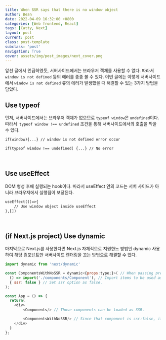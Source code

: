 ```yaml
---
title: When SSR says that there is no window object
author: Bean
date: 2022-04-09 16:32:00 +0800
categories: [Web frontend, React]
tags: [Catty, Next]
layout: post
current: post
class: post-template
subclass: 'post'
navigation: True
cover: assets/img/post_images/next_cover.png
---
```


앞선 글에서 언급하였듯, 서버사이드에서는 브라우저 객체를 사용할 수 없다. 따라서 `window is not defined` 등의 에러를 종종 볼  수 있다. 이번 글에는 이렇게 서버사이드에서 `window is not defined` 류의 에러가 발생했을 때 해결할 수 있는 3가지 방법을 담았다.


## Use typeof
먼저, 서버사이드에서는 브라우저 객체가 없으므로 `typeof window`은 `undefined`이다.
따라서` typeof window !== undefined` 조건을 통해 서버사이드에서의 호출을 막을 수 있다.


```html
if(window){...} // window is not defined error occur

if(typeof window !== undefined) {...} // No error
```

&nbsp;
## Use useEffect

DOM 형성 후에 실행되는 hook이다. 따라서 useEffect 안의 코드는 서버 사이드가 아니라 브라우저에서 실행됨이 보장된다.

```html
useEffect(()=>{
	// Use window object inside useEffect
},[])
```

&nbsp;
## (if Next.js project) Use dynamic

마지막으로 Next.js를 사용한다면 Next.js 자체적으로 지원한느 방법인 dynamic 사용하여 해당 컴포넌트만 서버사이드 렌더링을 끄는 방법으로 해결할 수 있다.

```javascript
import dynamic from 'next/dynamic'

const ComponentsWithNoSSR = dynamic<{props:type;}>( // When passing props in typescript, an interface is defined.
  () => import('./components/Component'), // Import items to be used as components.
  { ssr: false } // Set ssr option as false.
);

const App = () => {
  return(
    <div>
    	<Components/> // Those components can be loaded as SSR.

    	<ComponentsWithNoSSR/> // Since that component is ssr:false, it doesn't do server-side rendering.
    </div>
  )
};
```